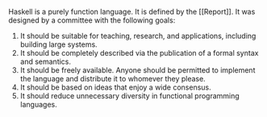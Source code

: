 Haskell is a purely function language. It is defined by the [[Report]]. It was designed by a committee with the following goals:

1.  It should be suitable for teaching, research, and applications, including building large systems.
2.  It should be completely described via the publication of a formal syntax and semantics.
3.  It should be freely available. Anyone should be permitted to implement the language and distribute it to whomever they please.
4.  It should be based on ideas that enjoy a wide consensus.
5.  It should reduce unnecessary diversity in functional programming languages.
